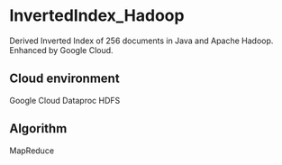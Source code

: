 # InvertedIndex_Hadoop
Derived Inverted Index of 256 documents in Java and Apache Hadoop. Enhanced by Google Cloud. 
## Cloud environment
Google Cloud Dataproc HDFS
## Algorithm
MapReduce
